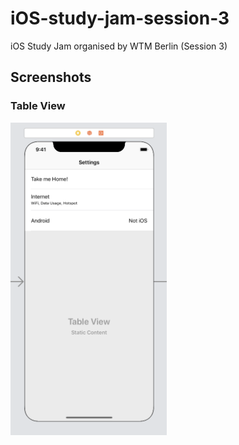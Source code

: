 # iOS-study-jam-session-3
iOS Study Jam organised by WTM Berlin (Session 3)

## Screenshots

### Table View
<img src="https://github.com/rohan20/iOS-study-jam-session-3/blob/master/TableView.png" height="500">
